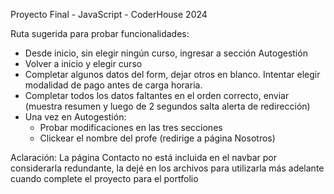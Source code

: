 Proyecto Final - JavaScript - CoderHouse 2024

Ruta sugerida para probar funcionalidades:
- Desde inicio, sin elegir ningún curso, ingresar a sección Autogestión
- Volver a inicio y elegir curso
- Completar algunos datos del form, dejar otros en blanco. Intentar elegir modalidad de pago antes de carga horaria.
- Completar todos los datos faltantes en el orden correcto, enviar (muestra resumen y luego de 2 segundos salta alerta de redirección)
- Una vez en Autogestión:
    - Probar modificaciones en las tres secciones
    - Clickear el nombre del profe (redirige a página Nosotros)

Aclaración: 
    La página Contacto no está incluida en el navbar por considerarla redundante, la dejé en los archivos para utilizarla más adelante cuando complete el proyecto para el portfolio
